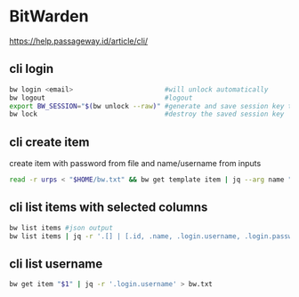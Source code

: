 # BitWarden

https://help.passageway.id/article/cli/

## cli login
```sh
bw login <email>                       #will unlock automatically
bw logout                              #logout
export BW_SESSION="$(bw unlock --raw)" #generate and save session key to env
bw lock                                #destroy the saved session key
```

## cli create item
create item with password from file and name/username from inputs
```sh
read -r urps < "$HOME/bw.txt" && bw get template item | jq --arg name "$1" --arg username "$2" --arg password "$urps" '.name = $name | .login.username = $username | .login.password = $password' | bw encode | bw create item > /dev/null
```

## cli list items with selected columns
```sh
bw list items #json output
bw list items | jq -r '.[] | [.id, .name, .login.username, .login.password] | @tsv' | column -t -s $'\t' #convert json to table, last ensures col vals being aligned
```

## cli list username
```sh
bw get item "$1" | jq -r '.login.username' > bw.txt
```
